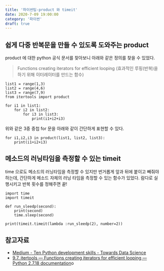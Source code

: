 ```yaml
---
title: '파이썬팁-product 와 timeit'
date: 2020-7-09 19:00:00
category: '파이썬'
draft: true
---
```


## 쉽게 다중 반복문을 만들 수 있도록 도와주는 product

product 에 대한 python 공식 문서를 찾아보니 아래와 같은 정의를 찾을 수 있었다.

> Functions creating iterators for efficient looping
> (효과적인 루핑(반복)을 하기 위해 이터레이터를 만드는 함수)

```
list1 = range(1,3)
list2 = range(4,6)
list3 = range(7,9)
from itertools import product

for i1 in list1:
    for i2 in list2:
        for i3 in list3:
            print(i1+i2+i3)
```

위와 같은 3중 중첩 for 문을 아래와 같이 간단하게 표현할 수 있다.

```
for i1,i2,i3 in product(list1, list2, list3):
    print(i1+i2+i3)
```

## 메소드의 러닝타임을 측정할 수 있는 timeit

time 으로도 메소드의 러닝타임을 측정할 수 있지만 번거롭게 앞과 뒤에 붙이고 빼줘야 하는데, 간단하게 메소드 자체의 러닝 타임을 측정할 수 있는 함수가 있었다. 람다로 실행시키고 반복 횟수를 정해주면 끝!

```
import time
import timeit

def run_sleedp(second):
    print(second)
    time.sleep(second)

print(timeit.timeit(lambda :run_sleedp(2), number=2))
```

## 참고자료

- [Medium - Ten Python development skills - Towards Data Science](https://towardsdatascience.com/ten-python-development-skills-998a52f8f7c0)
- [9.7. itertools — Functions creating iterators for efficient looping — Python 2.7.18 documentation](https://docs.python.org/2/library/itertools.html)o
